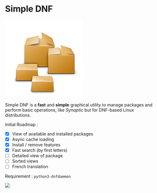 # Simple DNF

![](https://raw.githubusercontent.com/GNOME/adwaita-icon-theme/master/Adwaita/256x256/apps/system-software-install.png)

Simple DNF is a **fast** and **simple** graphical utility to manage packages and perform basic operations, like *Synaptic* but for DNF-based Linux distributions.

Initial Roadmap :

- [x] View of available and installed packages
- [x] Async cache loading
- [x] Install / remove features
- [x] Fast search (by first letters)
- [ ] Detailed view of package
- [ ] Sorted views
- [ ] French translation

Requirement : `python3-dnfdaemon`

![](https://raw.githubusercontent.com/hyakosm/simple_dnf/master/screenshot.png)
